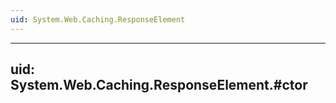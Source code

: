 ```yaml
---
uid: System.Web.Caching.ResponseElement
---
```


---
uid: System.Web.Caching.ResponseElement.#ctor
---
